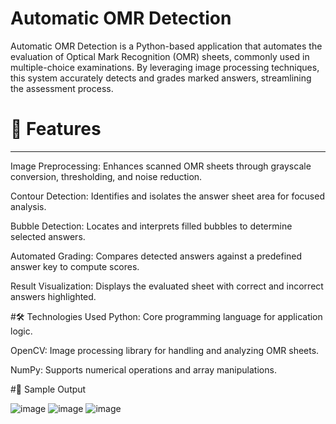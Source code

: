 # Automatic OMR Detection
Automatic OMR Detection is a Python-based application that automates the evaluation of Optical Mark Recognition (OMR) sheets, commonly used in multiple-choice examinations. By leveraging image processing techniques, this system accurately detects and grades marked answers, streamlining the assessment process.

# 📌 Features
____________________________________________________________________________________________________________________
Image Preprocessing: Enhances scanned OMR sheets through grayscale conversion, thresholding, and noise reduction.

Contour Detection: Identifies and isolates the answer sheet area for focused analysis.

Bubble Detection: Locates and interprets filled bubbles to determine selected answers.

Automated Grading: Compares detected answers against a predefined answer key to compute scores.

Result Visualization: Displays the evaluated sheet with correct and incorrect answers highlighted.​

#🛠️ Technologies Used
Python: Core programming language for application logic.

OpenCV: Image processing library for handling and analyzing OMR sheets.

NumPy: Supports numerical operations and array manipulations.

#📸 Sample Output

![image](https://github.com/user-attachments/assets/3eae77b4-f5fb-4082-a11f-b137dec7d590)
![image](https://github.com/user-attachments/assets/3349f3e7-84b6-49cd-b796-de17d7bb4cf6)
![image](https://github.com/user-attachments/assets/21a261df-ce56-427f-ae8a-f99c54675755)

